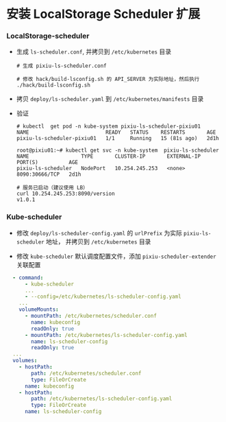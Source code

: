 # 安装 LocalStorage Scheduler 扩展

### LocalStorage-scheduler
- 生成 `ls-scheduler.conf`, 并拷贝到 `/etc/kubernetes` 目录
  ```shell
  # 生成 pixiu-ls-scheduler.conf

  # 修改 hack/build-lsconfig.sh 的 API_SERVER 为实际地址，然后执行
  ./hack/build-lsconfig.sh
  ```

- 拷贝 `deploy/ls-scheduler.yaml` 到 `/etc/kubernetes/manifests` 目录

- 验证
  ```shell
  # kubectl  get pod -n kube-system pixiu-ls-scheduler-pixiu01
  NAME                         READY   STATUS    RESTARTS       AGE
  pixiu-ls-scheduler-pixiu01   1/1     Running   15 (81s ago)   2d1h

  root@pixiu01:~# kubectl get svc -n kube-system  pixiu-ls-scheduler
  NAME                 TYPE       CLUSTER-IP       EXTERNAL-IP   PORT(S)          AGE
  pixiu-ls-scheduler   NodePort   10.254.245.253   <none>        8090:30666/TCP   2d1h

  # 服务已启动（建议使用 LB）
  curl 10.254.245.253:8090/version
  v1.0.1
  ```

### Kube-scheduler
- 修改 `deploy/ls-scheduler-config.yaml` 的 `urlPrefix` 为实际 `pixiu-ls-scheduler` 地址， 并拷贝到 `/etc/kubernetes` 目录

- 修改 `kube-scheduler` 默认调度配置文件，添加 `pixiu-scheduler-extender` 关联配置
```yaml
  - command:
      - kube-scheduler
      ...
      - --config=/etc/kubernetes/ls-scheduler-config.yaml
    ...
    volumeMounts:
      - mountPath: /etc/kubernetes/scheduler.conf
        name: kubeconfig
        readOnly: true
      - mountPath: /etc/kubernetes/ls-scheduler-config.yaml
        name: ls-scheduler-config
        readOnly: true
  ...
  volumes:
    - hostPath:
        path: /etc/kubernetes/scheduler.conf
        type: FileOrCreate
      name: kubeconfig
    - hostPath:
        path: /etc/kubernetes/ls-scheduler-config.yaml
        type: FileOrCreate
      name: ls-scheduler-config
```

